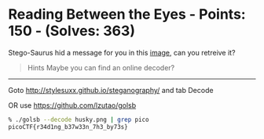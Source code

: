 # Reading Between the Eyes - Points: 150 - (Solves: 363)

Stego-Saurus hid a message for you in this [image][1], can you retreive it?

> Hints
> Maybe you can find an online decoder?

[1]: https://2018shell2.picoctf.com/static/24e5dae742c73bafa44d35a29b8a7a06/husky.png

---

Goto http://stylesuxx.github.io/steganography/ and tab Decode

OR use https://github.com/lzutao/golsb

```sh
% ./golsb --decode husky.png | grep pico
picoCTF{r34d1ng_b37w33n_7h3_by73s}
```
